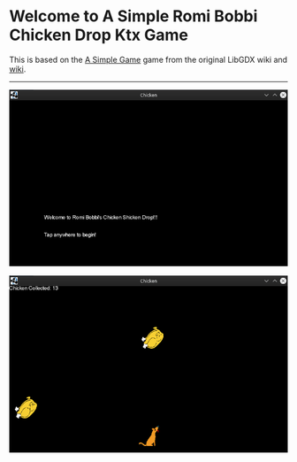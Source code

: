 # Welcome to A Simple Romi Bobbi Chicken Drop Ktx Game

This is based on the [A Simple Game](https://github.com/libgdx/libgdx/wiki/A-simple-game) game from the original LibGDX wiki and [wiki](https://github.com/Quillraven/SimpleKtxGame/wiki).

***

![Menu Screen](https://raw.githubusercontent.com/RonnieDipple/The-Romi-Bobbi-Chicken-Drop-Ktx-Game/master/screenshots/menuScreen.png)

![Game Screen](https://raw.githubusercontent.com/RonnieDipple/The-Romi-Bobbi-Chicken-Drop-Ktx-Game/master/screenshots/GameScreen.png)
